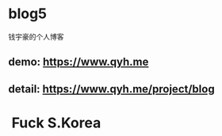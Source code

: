 # blog5
钱宇豪的个人博客

## demo: https://www.qyh.me


## detail: https://www.qyh.me/project/blog


#  Fuck S.Korea
